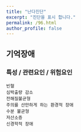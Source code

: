 ```yaml
---
title: "난다진단"
excerpt: "진단을 표시 합니다."
permalink: /96.html
author_profile: false
---
```

## 기억장애



### 특성 / 관련요인 / 위험요인

>                
    
    빈혈
    심박출량 감소
    전해질불균형
    주의를 산만하게 하는 환경적 장애
    수분 불균형
    저산소증
    신경학적 장애
